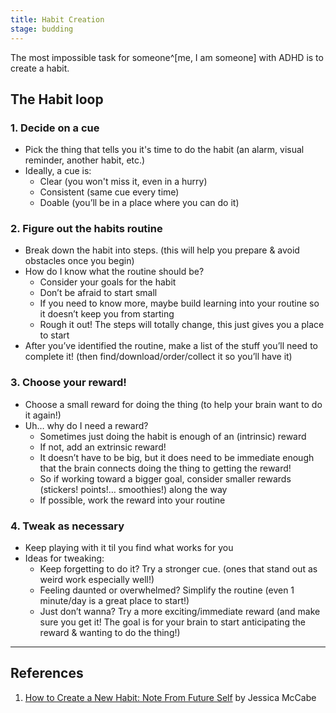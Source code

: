 ```yaml
---
title: Habit Creation
stage: budding
---
```


The most impossible task for someone^[me, I am someone] with ADHD is to create a habit.

## The Habit loop

### 1. Decide on a cue

- Pick the thing that tells you it's time to do the habit (an alarm, visual reminder, another habit, etc.)
- Ideally, a cue is:
  - Clear (you won't miss it, even in a hurry)
  - Consistent (same cue every time)
  - Doable (you’ll be in a place where you can do it)

### 2. Figure out the habits routine

- Break down the habit into steps. (this will help you prepare & avoid obstacles once you begin)
- How do I know what the routine should be?
  - Consider your goals for the habit
  - Don’t be afraid to start small
  - If you need to know more, maybe build learning into your routine so it doesn’t keep you from starting
  - Rough it out! The steps will totally change, this just gives you a place to start
- After you’ve identified the routine, make a list of the stuff you’ll need to complete it! (then find/download/order/collect it so you’ll have it)

### 3. Choose your reward!

- Choose a small reward for doing the thing (to help your brain want to do it again!)
- Uh… why do I need a reward?
  - Sometimes just doing the habit is enough of an (intrinsic) reward
  - If not, add an extrinsic reward!
  - It doesn’t have to be big, but it does need to be immediate enough that the brain connects doing the thing to getting the reward!
  - So if working toward a bigger goal, consider smaller rewards (stickers! points!… smoothies!) along the way
  - If possible, work the reward into your routine

### 4. Tweak as necessary

- Keep playing with it til you find what works for you
- Ideas for tweaking:
  - Keep forgetting to do it? Try a stronger cue. (ones that stand out as weird work especially well!)
  - Feeling daunted or overwhelmed? Simplify the routine (even 1 minute/day is a great place to start!)
  - Just don’t wanna? Try a more exciting/immediate reward (and make sure you get it! The goal is for your brain to start anticipating the reward & wanting to do the thing!)

---

## References

1. [How to Create a New Habit: Note From Future Self](https://www.youtube.com/watch?v=nxjKup00oF8) by Jessica McCabe
